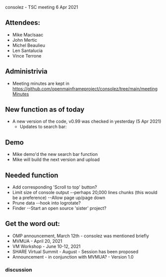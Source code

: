 
consolez - TSC meeting 6 Apr 2021

## Attendees:
 - Mike MacIsaac
 - John Mertic
 - Michel Beaulieu
 - Len Santalucia
 - Vince Terrone 

## Administrivia
 - Meeting minutes are kept in https://github.com/openmainframeproject/consolez/tree/main/meetingMinutes 

## New function as of today 
 - A new version of the code, v0.99 was checked in yesterday (5 Apr 2021) 
    - Updates to search bar:
   
## Demo 
  - Mike demo'd the new search bar function
  - Mike will build the next version and upload 

## Needed function 
 - Add corresponding 'Scroll to top' button? 
 - Limit size of console output 
    --perhaps 20,000 lines chunks (this would be a preference) 
    --Allow page up/page down 
 - Prune data
    --hook into logrotate? 
 - Finder --Start an open source 'sister' project?

## Get the word out: 
  - OMP announcement, March 12th - consolez was mentioned briefly
  - MVMUA - April 20, 2021
  - VM Workshop - June 10-12, 2021
  - SHARE Virtual Summit - August  - Session has been proposed 
  - Announcement - in conjunction with MVMUA?  - Version 1.0
    

### discussion
